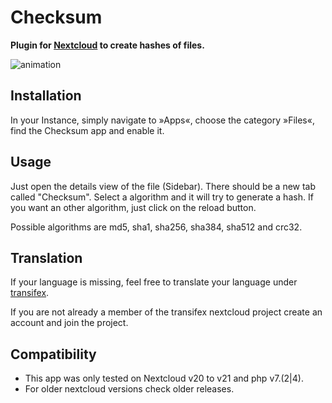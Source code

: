 Checksum
========

**Plugin for [Nextcloud](https://nextcloud.com) to create hashes of files.**

![animation](screenshots/checksum.gif)

Installation
------------

In your Instance, simply navigate to »Apps«, choose the category »Files«, find the Checksum app and enable it.


Usage
-----

Just open the details view of the file (Sidebar). There should be a new tab called "Checksum". Select a algorithm and it will try to generate a hash. If you want an other algorithm, just click on the reload button. 

Possible algorithms are md5, sha1, sha256, sha384, sha512 and crc32.


Translation
-----------

If your language is missing, feel free to translate your language under [transifex](https://www.transifex.com/nextcloud/nextcloud/checksum/).

If you are not already a member of the transifex nextcloud project create an account and join the project.


Compatibility
-------------

- This app was only tested on Nextcloud v20 to v21 and php v7.(2|4).
- For older nextcloud versions check older releases.
